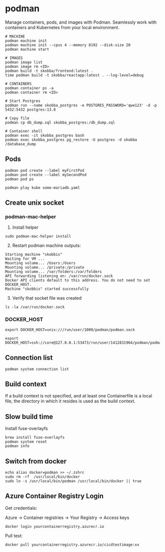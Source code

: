 # podman
Manage containers, pods, and images with Podman. Seamlessly work with containers and Kubernetes from your local environment.

```
# MACHINE
podman machine init
podman machine init --cpus 4 --memory 8192 --disk-size 20
podman machine start

# IMAGES
podman image list 
podman image rm <ID>
podman build -t skobba/frontend:latest .
time podman build -t skobba/reactapp:latest . --log-level=debug

# CONTAINERS
podman container ps -a
podman container rm <ID>

# Start Postgres
podman run --name skobba_postgres -e POSTGRES_PASSWORD='qwe123' -d -p 5432:5432 postgres:13.8

# Copy file
podman cp db_dump.sql skobba_postgres:/db_dump.sql

# Container shell
podman exec -it skobba_postgres bash
podman exec skobba_postgres pg_restore -U postgres -d skobba /database_dump
```

## Pods
```
podman pod create --label myFirstPod
podman pod create --label mySecondPod
podman pod ps

podman play kube some-mariadb.yaml
```

## Create unix socket
### podman-mac-helper
1. Install helper
```
sudo podman-mac-helper install
```

2. Restart podman machine
outputs:
```
Starting machine "skobbis"
Waiting for VM ...
Mounting volume... /Users:/Users
Mounting volume... /private:/private
Mounting volume... /var/folders:/var/folders
API forwarding listening on: /var/run/docker.sock
Docker API clients default to this address. You do not need to set DOCKER_HOST.
Machine "skobbis" started successfully
```

3. Verify that socket file was created
```
ls -la /var/run/docker.sock
```

### DOCKER_HOST
```
export DOCKER_HOST=unix:///run/user/1000/podman/podman.sock

export DOCKER_HOST=ssh://core@127.0.0.1:53473/run/user/1412831964/podman/podman.sock
```

## Connection list
```
podman system connection list
```

## Build context
If a build context is not specified, and at least one Containerfile is a local file, the directory in which it resides is used as the build context.

## Slow build time
Install fuse-overlayfs

```
brew install fuse-overlayfs
podman system reset
podman info
```
## Switch from docker
```
echo alias docker=podman >> ~/.zshrc
sudo rm -rf  /usr/local/bin/docker
sudo ln -s /usr/local/bin/podman /usr/local/bin/docker || true
```

## Azure Container Registry Login
Get credentials:

Azure -> Container registries -> Your Registry -> Access keys

```
docker login yourcontainerregistry.azurecr.io
```

Pull test:
```
docker pull yourcontainerregistry.azurecr.io/cicdtestimage:xx
```
